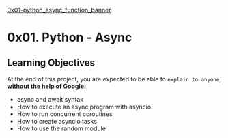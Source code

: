 [0x01-python_async_function_banner](https://github.com/ronroeandassociates/assets/blob/master/images/0x01-python_async_function_banner.png)

# 0x01. Python - Async

## Learning Objectives

At the end of this project, you are expected to be able to `explain to anyone`, **without the help of Google:**

- async and await syntax
- How to execute an async program with asyncio
- How to run concurrent coroutines
- How to create asyncio tasks
- How to use the random module
